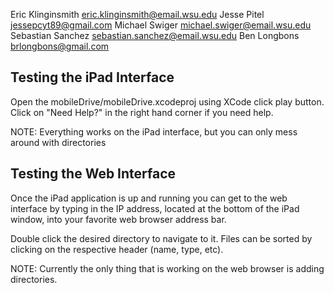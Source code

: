 Eric Klinginsmith   eric.klinginsmith@email.wsu.edu
Jesse Pitel         jessepcyt89@gmail.com
Michael Swiger      michael.swiger@email.wsu.edu
Sebastian Sanchez   sebastian.sanchez@email.wsu.edu
Ben Longbons        brlongbons@gmail.com

## Testing the iPad Interface ##
Open the mobileDrive/mobileDrive.xcodeproj using XCode click play button.
Click on "Need Help?" in the right hand corner if you need help.

NOTE:
Everything works on the iPad interface, but you can only mess around with
directories

## Testing the Web Interface ##
Once the iPad application is up and running you can get to the web
interface by typing in the IP address, located at the bottom of the iPad
window, into your favorite web browser address bar.

Double click the desired directory to navigate to it. Files can be sorted by
clicking on the respective header (name, type, etc).

NOTE:
Currently the only thing that is working on the web browser is adding
directories.
